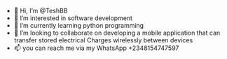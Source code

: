 - 👋 Hi, I’m @TeshBB
- 👀 I’m interested in software development
- 🌱 I’m currently learning python programming
- 💞️ I’m looking to collaborate on developing a mobile application that can transfer stored electrical Charges wirelessly between devices
- 📫 you can reach me via my WhatsApp +2348154747597

<!---
TeshBB/TeshBB is a ✨ special ✨ repository because its `README.md` (this file) appears on your GitHub profile.
You can click the Preview link to take a look at your changes.
--->
